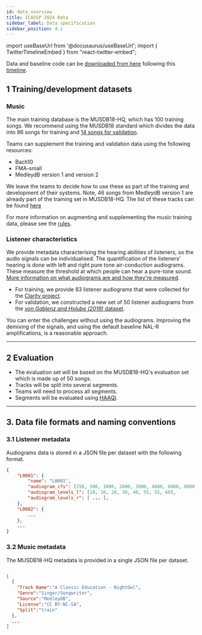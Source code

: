 ```yaml
---
id: data_overview
title: ICASSP 2024 Data
sidebar_label: Data specification
sidebar_position: 4.1
---
```

import useBaseUrl from '@docusaurus/useBaseUrl';
import { TwitterTimelineEmbed } from "react-twitter-embed";

Data and baseline code can be [downloaded from here](../take_part/download) following this [timeline](../take_part/key_dates).

## 1 Training/development datasets

### Music

The main training database is the MUSDB18-HQ, which has 100 training songs.
We recommend using the MUSDB18 standard which divides the data into 86 songs for training and [14 songs for validation](./icassp2024_tracks_details#1-recommended-validation-set).

Teams can supplement the training and validation data using the following resources:

- Bach10
- FMA-small
- MedleydB version 1 and version 2

We leave the teams to decide how to use these as part of the training and development of their systems.
Note, 46 songs from MedleydB version 1 are already part of the training set in MUSDB18-HQ.
The list of these tracks can be found [here](./icassp2024_tracks_details#tracks-from-medleydb-contained-in-musdb18-hq)

For more information on augmenting and supplementing the music training data, please see the [rules](../take_part/rules).

### Listener characteristics

We provide metadata characterising the hearing abilities of listeners, so the audio signals can be individualised. The quantification of the listeners' hearing is done with left and right pure tone air-conduction audiograms.
These measure the threshold at which people can hear a pure-tone sound. [More information on what audiograms are and how they're measured](/docs/learning_resources/Hearing_impairment/edu_measuring_HI#audiograms).

- For training, we provide 83 listener audiograms that were collected for the [Clarity project](https://claritychallenge.org/).
- For validation, we constructed a new set of 50 listener audiograms from the [_von Gablenz and Holube (2019)_
dataset](https://zenodo.org/record/4995261#.Y_3O1HbP2Hu).

You can enter the challenges without using the audiograms. Improving the demixing of the signals, and using the default baseline NAL-R amplifications, is a reasonable approach.

***

## 2 Evaluation

- The evaluation set will be based on the MUSDB18-HQ's evaluation set which is made up of 50 songs.
- Tracks will be split into several segments.
- Teams will need to process all segments.
- Segments will be evaluated using [HAAQI](../../learning_resources/Hearing_aid_processing/edu_HAP_HA_processed_speech).

***

## 3. Data file formats and naming conventions

### 3.1 Listener metadata

Audiograms data is stored in a JSON file per dataset with the following format.

```json
{
    "L0001": {
        "name": "L0001",
        "audiogram_cfs": [250, 500, 1000, 2000, 3000, 4000, 6000, 8000],
        "audiogram_levels_l": [10, 10, 20, 30, 40, 55, 55, 60],
        "audiogram_levels_r": [ ... ],
    },
    "L0002": {
        ...
    },
    ...
}
```

### 3.2 Music metadata

The MUSDB18-HQ metadata is provided in a single JSON file per dataset.

```json

[
  {
    "Track Name":"A Classic Education - NightOwl",
    "Genre":"Singer/Songwriter",
    "Source":"MedleyDB",
    "License":"CC BY-NC-SA",
    "Split":"train"
  },
  ...
]

```

